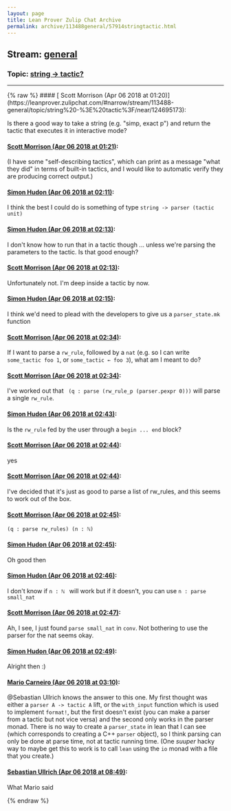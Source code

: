 ```yaml
---
layout: page
title: Lean Prover Zulip Chat Archive 
permalink: archive/113488general/57914stringtactic.html
---
```


## Stream: [general](https://leanprover-community.github.io/archive/113488general/index.html)
### Topic: [string -> tactic?](https://leanprover-community.github.io/archive/113488general/57914stringtactic.html)

---

<base href="https://leanprover.zulipchat.com">
{% raw %}
#### [ Scott Morrison (Apr 06 2018 at 01:20)](https://leanprover.zulipchat.com/#narrow/stream/113488-general/topic/string%20-%3E%20tactic%3F/near/124695173):
<p>Is there a good way to take a string (e.g. "simp, exact p") and return the tactic that executes it in interactive mode?</p>

#### [ Scott Morrison (Apr 06 2018 at 01:21)](https://leanprover.zulipchat.com/#narrow/stream/113488-general/topic/string%20-%3E%20tactic%3F/near/124695190):
<p>(I have some "self-describing tactics", which can print as a message "what they did" in terms of built-in tactics, and I would like to automatic verify they are producing correct output.)</p>

#### [ Simon Hudon (Apr 06 2018 at 02:11)](https://leanprover.zulipchat.com/#narrow/stream/113488-general/topic/string%20-%3E%20tactic%3F/near/124696700):
<p>I think the best I could do is something of type <code>string -&gt; parser (tactic unit)</code></p>

#### [ Simon Hudon (Apr 06 2018 at 02:13)](https://leanprover.zulipchat.com/#narrow/stream/113488-general/topic/string%20-%3E%20tactic%3F/near/124696748):
<p>I don't know how to run that in a tactic though ... unless we're parsing the parameters to the tactic. Is that good enough?</p>

#### [ Scott Morrison (Apr 06 2018 at 02:13)](https://leanprover.zulipchat.com/#narrow/stream/113488-general/topic/string%20-%3E%20tactic%3F/near/124696754):
<p>Unfortunately not. I'm deep inside a tactic by now.</p>

#### [ Simon Hudon (Apr 06 2018 at 02:15)](https://leanprover.zulipchat.com/#narrow/stream/113488-general/topic/string%20-%3E%20tactic%3F/near/124696801):
<p>I think we'd need to plead with the developers to give us a <code>parser_state.mk</code> function</p>

#### [ Scott Morrison (Apr 06 2018 at 02:34)](https://leanprover.zulipchat.com/#narrow/stream/113488-general/topic/string%20-%3E%20tactic%3F/near/124697368):
<p>If I want to parse a <code>rw_rule</code>, followed by a <code>nat</code> (e.g. so I can write <code>some_tactic foo 1</code>, or <code>some_tactic ← foo 3</code>), what am I meant to do?</p>

#### [ Scott Morrison (Apr 06 2018 at 02:34)](https://leanprover.zulipchat.com/#narrow/stream/113488-general/topic/string%20-%3E%20tactic%3F/near/124697374):
<p>I've worked out that <code> (q : parse (rw_rule_p (parser.pexpr 0)))</code> will parse a single <code>rw_rule</code>.</p>

#### [ Simon Hudon (Apr 06 2018 at 02:43)](https://leanprover.zulipchat.com/#narrow/stream/113488-general/topic/string%20-%3E%20tactic%3F/near/124697618):
<p>Is the <code>rw_rule</code> fed by the user through a <code>begin ... end</code> block?</p>

#### [ Scott Morrison (Apr 06 2018 at 02:44)](https://leanprover.zulipchat.com/#narrow/stream/113488-general/topic/string%20-%3E%20tactic%3F/near/124697661):
<p>yes</p>

#### [ Scott Morrison (Apr 06 2018 at 02:44)](https://leanprover.zulipchat.com/#narrow/stream/113488-general/topic/string%20-%3E%20tactic%3F/near/124697669):
<p>I've decided that it's just as good to parse a list of rw_rules, and this seems to work out of the box.</p>

#### [ Scott Morrison (Apr 06 2018 at 02:45)](https://leanprover.zulipchat.com/#narrow/stream/113488-general/topic/string%20-%3E%20tactic%3F/near/124697683):
<p><code>(q : parse rw_rules) (n : ℕ) </code></p>

#### [ Simon Hudon (Apr 06 2018 at 02:45)](https://leanprover.zulipchat.com/#narrow/stream/113488-general/topic/string%20-%3E%20tactic%3F/near/124697689):
<p>Oh good then</p>

#### [ Simon Hudon (Apr 06 2018 at 02:46)](https://leanprover.zulipchat.com/#narrow/stream/113488-general/topic/string%20-%3E%20tactic%3F/near/124697744):
<p>I don't know if <code>n : ℕ </code> will work but if it doesn't, you can use <code>n : parse small_nat</code></p>

#### [ Scott Morrison (Apr 06 2018 at 02:47)](https://leanprover.zulipchat.com/#narrow/stream/113488-general/topic/string%20-%3E%20tactic%3F/near/124697755):
<p>Ah, I see, I just found <code>parse small_nat</code> in <code>conv</code>. Not bothering to use the parser for the nat seems okay.</p>

#### [ Simon Hudon (Apr 06 2018 at 02:49)](https://leanprover.zulipchat.com/#narrow/stream/113488-general/topic/string%20-%3E%20tactic%3F/near/124697809):
<p>Alright then :)</p>

#### [ Mario Carneiro (Apr 06 2018 at 03:10)](https://leanprover.zulipchat.com/#narrow/stream/113488-general/topic/string%20-%3E%20tactic%3F/near/124698444):
<p><span class="user-mention" data-user-id="110024">@Sebastian Ullrich</span> knows the answer to this one. My first thought was either a <code>parser A -&gt; tactic A</code> lift, or the <code>with_input</code> function which is used to implement <code>format!</code>, but the first doesn't exist (you can make a parser from a tactic but not vice versa) and the second only works in the parser monad. There is no way to create a <code>parser_state</code> in lean that I can see (which corresponds to creating a C++ <code>parser</code> object), so I think parsing can only be done at parse time, not at tactic running time. (One <em>suuper</em> hacky way to maybe get this to work is to call <code>lean</code> using the <code>io</code> monad with a file that you create.)</p>

#### [ Sebastian Ullrich (Apr 06 2018 at 08:49)](https://leanprover.zulipchat.com/#narrow/stream/113488-general/topic/string%20-%3E%20tactic%3F/near/124707373):
<p>What Mario said</p>


{% endraw %}

